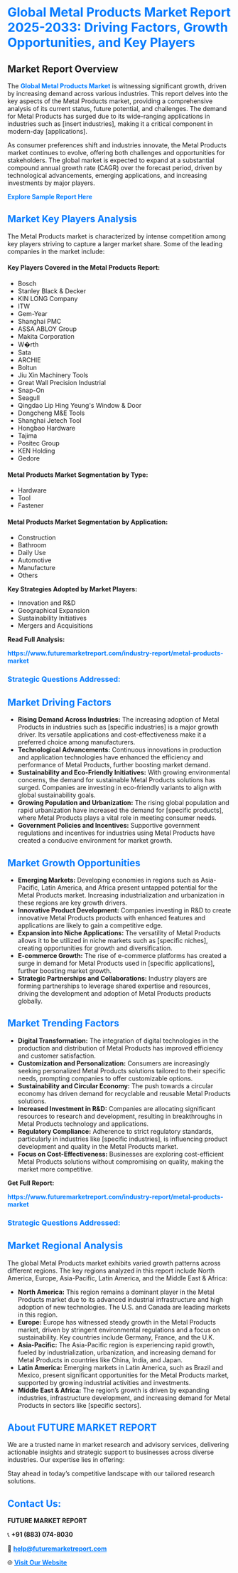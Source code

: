 <h1 style="color: #007BFF;">Global Metal Products Market Report 2025-2033: Driving Factors, Growth Opportunities, and Key Players</h1>

<section id="overview">
<h2>Market Report Overview</h2>
<p>The <a href="https://www.futuremarketreport.com/industry-report/metal-products-market" style="color: #007BFF; text-decoration: none;"><strong>Global Metal Products Market</strong></a> is witnessing significant growth, driven by increasing demand across various industries. This report delves into the key aspects of the Metal Products market, providing a comprehensive analysis of its current status, future potential, and challenges. The demand for Metal Products has surged due to its wide-ranging applications in industries such as [insert industries], making it a critical component in modern-day [applications].</p>
<p>As consumer preferences shift and industries innovate, the Metal Products market continues to evolve, offering both challenges and opportunities for stakeholders. The global market is expected to expand at a substantial compound annual growth rate (CAGR) over the forecast period, driven by technological advancements, emerging applications, and increasing investments by major players.</p>
</section>

<section id="overview">
<p><a href="https://www.futuremarketreport.com/request-sample/reportId=28021" style="color: #007BFF; text-decoration: none;"><strong>Explore Sample Report Here</strong></a></p>
</section>

<section id="key-players">
<h2 style="color: #007BFF;">Market Key Players Analysis</h2>
<p>The Metal Products market is characterized by intense competition among key players striving to capture a larger market share. Some of the leading companies in the market include:</p>
<h4>Key Players Covered in the Metal Products Report:</h4>
<ul><li>Bosch</li><li>Stanley Black &amp; Decker</li><li>KIN LONG Company</li><li>ITW</li><li>Gem-Year</li><li>Shanghai PMC</li><li>ASSA ABLOY Group</li><li>Makita Corporation</li><li>W�rth</li><li>Sata</li><li>ARCHIE</li><li>Boltun</li><li>Jiu Xin Machinery Tools</li><li>Great Wall Precision Industrial</li><li>Snap-On</li><li>Seagull</li><li>Qingdao Lip Hing Yeung&#039;s Window &amp; Door</li><li>Dongcheng M&amp;E Tools</li><li>Shanghai Jetech Tool</li><li>Hongbao Hardware</li><li>Tajima</li><li>Positec Group</li><li>KEN Holding</li><li>Gedore</li></ul>
<h4>Metal Products Market Segmentation by Type:</h4>
<ul><li>Hardware</li><li>Tool</li><li>Fastener</li></ul>

<h4>Metal Products Market Segmentation by Application:</h4>
<ul><li>Construction</li><li>Bathroom</li><li>Daily Use</li><li>Automotive</li><li>Manufacture</li><li>Others</li></ul>
<p><strong>Key Strategies Adopted by Market Players:</strong></p>
<ul>
<li>Innovation and R&D</li>
<li>Geographical Expansion</li>
<li>Sustainability Initiatives</li>
<li>Mergers and Acquisitions</li>
</ul>
</section>

<section>
<p><strong>Read Full Analysis: </strong></p><a href="https://www.futuremarketreport.com/industry-report/metal-products-market" style="color: #007BFF; text-decoration: none;"><strong>https://www.futuremarketreport.com/industry-report/metal-products-market</strong></a>
<h3 style="color: #007BFF;">Strategic Questions Addressed:</h3>
</section>

<section id="driving-factors">
<h2 style="color: #007BFF;">Market Driving Factors</h2>
<ul>
<li><strong>Rising Demand Across Industries:</strong> The increasing adoption of Metal Products in industries such as [specific industries] is a major growth driver. Its versatile applications and cost-effectiveness make it a preferred choice among manufacturers.</li>
<li><strong>Technological Advancements:</strong> Continuous innovations in production and application technologies have enhanced the efficiency and performance of Metal Products, further boosting market demand.</li>
<li><strong>Sustainability and Eco-Friendly Initiatives:</strong> With growing environmental concerns, the demand for sustainable Metal Products solutions has surged. Companies are investing in eco-friendly variants to align with global sustainability goals.</li>
<li><strong>Growing Population and Urbanization:</strong> The rising global population and rapid urbanization have increased the demand for [specific products], where Metal Products plays a vital role in meeting consumer needs.</li>
<li><strong>Government Policies and Incentives:</strong> Supportive government regulations and incentives for industries using Metal Products have created a conducive environment for market growth.</li>
</ul>
</section>

<section id="growth-opportunities">
<h2 style="color: #007BFF;">Market Growth Opportunities</h2>
<ul>
<li><strong>Emerging Markets:</strong> Developing economies in regions such as Asia-Pacific, Latin America, and Africa present untapped potential for the Metal Products market. Increasing industrialization and urbanization in these regions are key growth drivers.</li>
<li><strong>Innovative Product Development:</strong> Companies investing in R&D to create innovative Metal Products products with enhanced features and applications are likely to gain a competitive edge.</li>
<li><strong>Expansion into Niche Applications:</strong> The versatility of Metal Products allows it to be utilized in niche markets such as [specific niches], creating opportunities for growth and diversification.</li>
<li><strong>E-commerce Growth:</strong> The rise of e-commerce platforms has created a surge in demand for Metal Products used in [specific applications], further boosting market growth.</li>
<li><strong>Strategic Partnerships and Collaborations:</strong> Industry players are forming partnerships to leverage shared expertise and resources, driving the development and adoption of Metal Products products globally.</li>
</ul>
</section>

<section id="trending-factors">
<h2 style="color: #007BFF;">Market Trending Factors</h2>
<ul>
<li><strong>Digital Transformation:</strong> The integration of digital technologies in the production and distribution of Metal Products has improved efficiency and customer satisfaction.</li>
<li><strong>Customization and Personalization:</strong> Consumers are increasingly seeking personalized Metal Products solutions tailored to their specific needs, prompting companies to offer customizable options.</li>
<li><strong>Sustainability and Circular Economy:</strong> The push towards a circular economy has driven demand for recyclable and reusable Metal Products solutions.</li>
<li><strong>Increased Investment in R&D:</strong> Companies are allocating significant resources to research and development, resulting in breakthroughs in Metal Products technology and applications.</li>
<li><strong>Regulatory Compliance:</strong> Adherence to strict regulatory standards, particularly in industries like [specific industries], is influencing product development and quality in the Metal Products market.</li>
<li><strong>Focus on Cost-Effectiveness:</strong> Businesses are exploring cost-efficient Metal Products solutions without compromising on quality, making the market more competitive.</li>
</ul>
</section>

<section>
<p><strong>Get Full Report: </strong></p><a href="https://www.futuremarketreport.com/industry-report/metal-products-market" style="color: #007BFF; text-decoration: none;"><strong>https://www.futuremarketreport.com/industry-report/metal-products-market</strong></a>
<h3 style="color: #007BFF;">Strategic Questions Addressed:</h3>
</section>


<section id="regional-analysis">
<h2 style="color: #007BFF;">Market Regional Analysis</h2>
<p>The global Metal Products market exhibits varied growth patterns across different regions. The key regions analyzed in this report include North America, Europe, Asia-Pacific, Latin America, and the Middle East & Africa:</p>
<ul>
<li><strong>North America:</strong> This region remains a dominant player in the Metal Products market due to its advanced industrial infrastructure and high adoption of new technologies. The U.S. and Canada are leading markets in this region.</li>
<li><strong>Europe:</strong> Europe has witnessed steady growth in the Metal Products market, driven by stringent environmental regulations and a focus on sustainability. Key countries include Germany, France, and the U.K.</li>
<li><strong>Asia-Pacific:</strong> The Asia-Pacific region is experiencing rapid growth, fueled by industrialization, urbanization, and increasing demand for Metal Products in countries like China, India, and Japan.</li>
<li><strong>Latin America:</strong> Emerging markets in Latin America, such as Brazil and Mexico, present significant opportunities for the Metal Products market, supported by growing industrial activities and investments.</li>
<li><strong>Middle East & Africa:</strong> The region’s growth is driven by expanding industries, infrastructure development, and increasing demand for Metal Products in sectors like [specific sectors].</li>
</ul>
</section>

<footer>
<h2 style="color: #007BFF;">About FUTURE MARKET REPORT</h2>
<p>We are a trusted name in market research and advisory services, delivering actionable insights and strategic support to businesses across diverse industries. Our expertise lies in offering:</p>

<p>Stay ahead in today’s competitive landscape with our tailored research solutions.</p>

<h2 style="color: #007BFF;">Contact Us:</h2>
<p><strong>FUTURE MARKET REPORT</strong></p>
<p>📞 <strong>+91 (883) 074-8030</strong></p>
<p>📧 <strong><a href="mailto:help@futuremarketreport.com" style="color: #007BFF;">help@futuremarketreport.com</a></strong></p>
<p>🌐 <strong><a href="https://www.futuremarketreport.com/" style="color: #007BFF;">Visit Our Website</a></strong></p>
</footer>